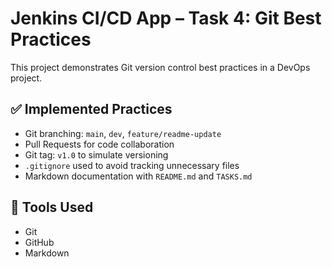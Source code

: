 # Jenkins CI/CD App – Task 4: Git Best Practices

This project demonstrates Git version control best practices in a DevOps project.

## ✅ Implemented Practices

- Git branching: `main`, `dev`, `feature/readme-update`
- Pull Requests for code collaboration
- Git tag: `v1.0` to simulate versioning
- `.gitignore` used to avoid tracking unnecessary files
- Markdown documentation with `README.md` and `TASKS.md`

## 🔧 Tools Used

- Git
- GitHub
- Markdown
